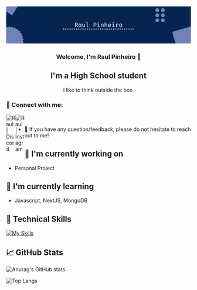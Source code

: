 <p align="center">
  <a href="https://github.com/raulp2007" target="_blank" rel="noreferrer"><img src="mybanner.png" alt="my banner"></a>
</p>

<h3 align="center">
Welcome, I'm Raul Pinheiro 👋
</h3>

<h2 align="center">
I'm a High School student
</h2> 

<p align="center">I like to think outside the box.</p>

### 🤝 Connect with me:

<a href="https://discord.com/users/493084892679372840"><img align="left" src="https://skillicons.dev/icons?i=discord" alt="Raul | Discord" width="25px"/></a>
<a href="https://instagram.com/_raul.tsilva"><img align="left" src="https://skillicons.dev/icons?i=instagram" alt="Raul | Instagram" width="25px"/></a>
</br>
- 💬 If you have any question/feedback, please do not hesitate to reach out to me!

## 🔭 I'm currently working on

- Personal Project


## 🌱 I'm currently learning

- Javascript, NextJS, MongoDB
## 💼 Technical Skills

[![My Skills](https://skillicons.dev/icons?i=linux,bash,git,python,javascript,next,mongodb)](https://skillicons.dev)

## 📈 GitHub Stats 

![Anurag's GitHub stats](https://github-readme-stats.vercel.app/api?username=raulp2007&count_private=true&theme=prussian&show_icons=true)

![Top Langs](https://github-readme-stats.vercel.app/api/top-langs/?username=raulp2007&layout=compact&theme=prussian)

